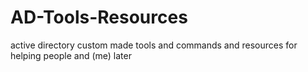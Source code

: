 # AD-Tools-Resources
active directory custom made tools and commands and resources for helping people and (me) later
